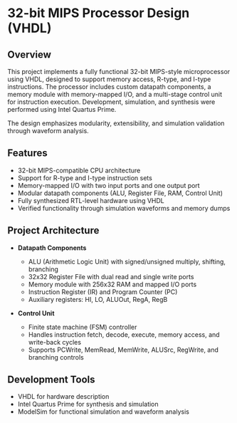 # 32-bit MIPS Processor Design (VHDL)
## Overview
This project implements a fully functional 32-bit MIPS-style microprocessor using VHDL, designed to support memory access, R-type, and I-type instructions.
The processor includes custom datapath components, a memory module with memory-mapped I/O, and a multi-stage control unit for instruction execution.
Development, simulation, and synthesis were performed using Intel Quartus Prime.

The design emphasizes modularity, extensibility, and simulation validation through waveform analysis.

## Features
- 32-bit MIPS-compatible CPU architecture
- Support for R-type and I-type instruction sets
- Memory-mapped I/O with two input ports and one output port
- Modular datapath components (ALU, Register File, RAM, Control Unit)
- Fully synthesized RTL-level hardware using VHDL
- Verified functionality through simulation waveforms and memory dumps

## Project Architecture
- **Datapath Components**
  - ALU (Arithmetic Logic Unit) with signed/unsigned multiply, shifting, branching
  - 32x32 Register File with dual read and single write ports
  - Memory module with 256x32 RAM and mapped I/O ports
  - Instruction Register (IR) and Program Counter (PC)
  - Auxiliary registers: HI, LO, ALUOut, RegA, RegB

- **Control Unit**
  - Finite state machine (FSM) controller
  - Handles instruction fetch, decode, execute, memory access, and write-back cycles
  - Supports PCWrite, MemRead, MemWrite, ALUSrc, RegWrite, and branching controls
    
## Development Tools
- VHDL for hardware description
- Intel Quartus Prime for synthesis and simulation
- ModelSim for functional simulation and waveform analysis

  
